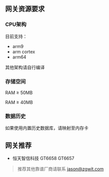 
## 网关资源要求

### CPU架构

目前支持：
* arm9
* arm cortex
* arm64

其他架构请自行编译

### 存储空间

RAM ≥ 50MB

RAM ≥ 40MB

### 数据历史 

如果使用内置历史数据库，请映射至内存卡


## 网关推荐
* 恒天智信科技 GT6658 GT6657


> 推荐其他靠谱厂商请联系 jason@zgwit.com
